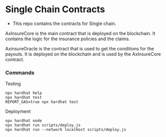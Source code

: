 # Single Chain Contracts

- This repo contains the contracts for Single chain.

AxInsureCore is the main contract that is deployed on the blockchain. It contains the logic for the insurance policies and the claims.

AxinsureOracle is the contract that is used to get the conditions for the payouts. It is deployed on the blockchain and is used by the AxInsureCore contract.

### Commands

Testing

```shell
npx hardhat help
npx hardhat test
REPORT_GAS=true npx hardhat test
```

Deployment

```shell
npx hardhat node
npx hardhat run scripts/deploy.js
npx hardhat run --network localhost scripts/deploy.js
```
